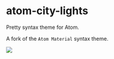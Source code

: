 # atom-city-lights

Pretty syntax theme for Atom.

A fork of the `Atom Material` syntax theme.

<img src="https://i.gyazo.com/1d77d7b8143ce16a37b0120f3dca1b85.png">
